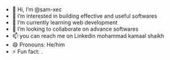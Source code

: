 - 👋 Hi, I’m @sam-xec
- 👀 I’m interested in building effective and useful softwares
- 🌱 I’m currently learning web development
- 💞️ I’m looking to collaborate on advance softwares
- 📫 you can reach me on Linkedin mohammad kamaal shaikh
- 😄 Pronouns: He/him
- ⚡ Fun fact: .

<!---
sam-xec/sam-xec is a ✨ special ✨ repository because its `README.md` (this file) appears on your GitHub profile.
You can click the Preview link to take a look at your changes.
--->
